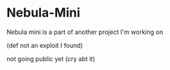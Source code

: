 # Nebula-Mini
 Nebula mini is a part of another project I'm working on

(def not an exploit I found)

not going public yet (cry abt it)
